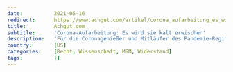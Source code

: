 ```yaml
---
date:          2021-05-16
redirect:      https://www.achgut.com/artikel/corona_aufarbeitung_es_wird_sie_kalt_erwischen
title:         Achgut.com
subtitle:      'Corona-Aufarbeitung: Es wird sie kalt erwischen'
description:   'Für die Coronagenießer und Mitläufer des Pandemie-Regimes in Politik, Wissenschaft, Medien und Bevölkerung wird völlig überraschend eine Welt zusammenbrechen, eine Blase platzen, denn eine solche gesellschaftliche Entwicklung liegt außerhalb ihres Vorstellungsvermögens. Sie halten Zweifel am Killervirus-Narrativ für vollkommen abseitig, ja geradezu unmoralisch. Und doch kündigt sich das an. Etwa in den USA. Und es wird auch hierzulande Folgen haben.'
country:       [US]
categories:    [Recht, Wissenschaft, MSM, Widerstand]
tags:          []
---
```

